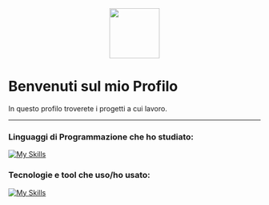 <div id="header" align="center">
  <img src="spacehack.ico" width="100"/>
  <br />
  <img src="https://komarev.com/ghpvc/?username=Kobra3390&style=flat-square&color=blue" alt=""/>
</div>



<h1>
  Benvenuti sul mio Profilo
</h1>

<p>
  In questo profilo troverete i progetti a cui lavoro. 
</p>

---


### Linguaggi di Programmazione che ho studiato:
[![My Skills](https://skillicons.dev/icons?i=js,html,css,c,arduino,bash,latex,lua,py,ruby,php,powershell)](https://skillicons.dev)

### Tecnologie e tool che uso/ho usato:
[![My Skills](https://skillicons.dev/icons?i=emacs,vscode,replit,raspberrypi,md,linux,github,git)](https://skillicons.dev)
